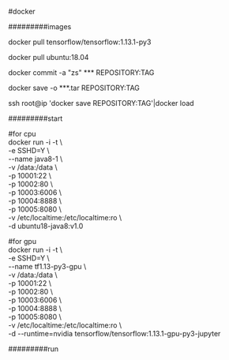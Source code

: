
#docker

#########images

docker pull tensorflow/tensorflow:1.13.1-py3

docker pull ubuntu:18.04

docker commit -a "zs" *** REPOSITORY:TAG

docker save -o ***.tar REPOSITORY:TAG

ssh root@ip 'docker save REPOSITORY:TAG'|docker load

#########start

#for cpu  
docker run -i -t \  
-e SSHD=Y \  
--name java8-1 \  
-v /data:/data \  
-p 10001:22 \  
-p 10002:80 \  
-p 10003:6006 \  
-p 10004:8888 \  
-p 10005:8080 \  
-v /etc/localtime:/etc/localtime:ro \  
-d ubuntu18-java8:v1.0

#for gpu  
docker run -i -t \  
-e SSHD=Y \  
--name tf1.13-py3-gpu \  
-v /data:/data \  
-p 10001:22 \  
-p 10002:80 \  
-p 10003:6006 \  
-p 10004:8888 \  
-p 10005:8080 \  
-v /etc/localtime:/etc/localtime:ro \  
-d --runtime=nvidia tensorflow/tensorflow:1.13.1-gpu-py3-jupyter  

#########run





